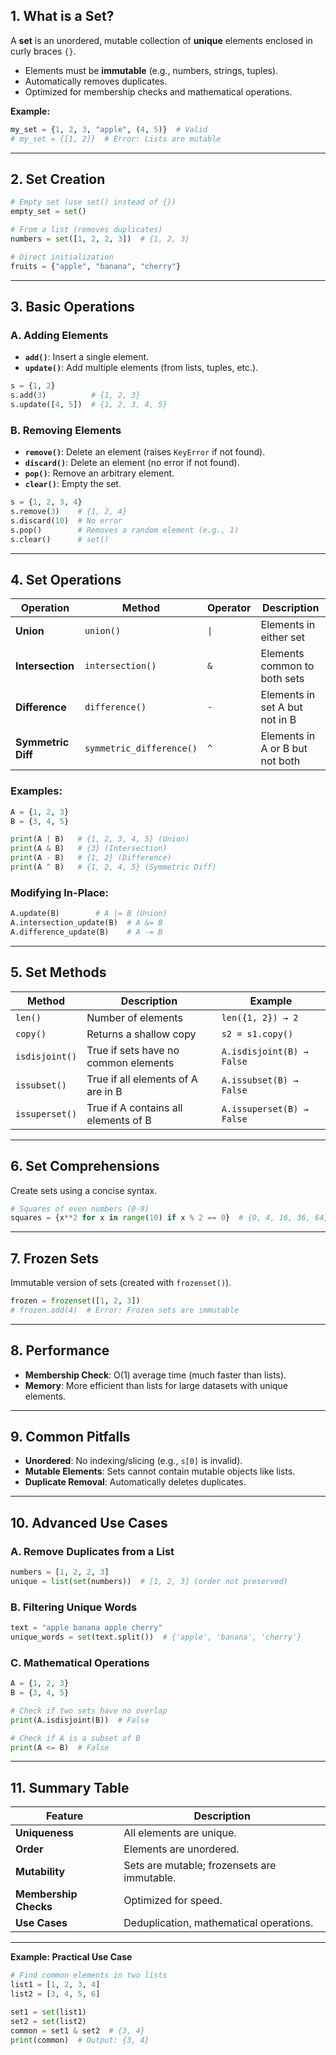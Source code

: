 ## **1. What is a Set?**
A **set** is an unordered, mutable collection of **unique** elements enclosed in curly braces `{}`.  
- Elements must be **immutable** (e.g., numbers, strings, tuples).  
- Automatically removes duplicates.  
- Optimized for membership checks and mathematical operations.  

**Example:**
```python
my_set = {1, 2, 3, "apple", (4, 5)}  # Valid
# my_set = {[1, 2]}  # Error: Lists are mutable
```

---

## **2. Set Creation**
```python
# Empty set (use set() instead of {})
empty_set = set()

# From a list (removes duplicates)
numbers = set([1, 2, 2, 3])  # {1, 2, 3}

# Direct initialization
fruits = {"apple", "banana", "cherry"}
```

---

## **3. Basic Operations**

### **A. Adding Elements**
- **`add()`**: Insert a single element.  
- **`update()`**: Add multiple elements (from lists, tuples, etc.).  

```python
s = {1, 2}
s.add(3)          # {1, 2, 3}
s.update([4, 5])  # {1, 2, 3, 4, 5}
```

### **B. Removing Elements**
- **`remove()`**: Delete an element (raises `KeyError` if not found).  
- **`discard()`**: Delete an element (no error if not found).  
- **`pop()`**: Remove an arbitrary element.  
- **`clear()`**: Empty the set.  

```python
s = {1, 2, 3, 4}
s.remove(3)    # {1, 2, 4}
s.discard(10)  # No error
s.pop()        # Removes a random element (e.g., 1)
s.clear()      # set()
```

---

## **4. Set Operations**

| Operation            | Method          | Operator | Description                          |
|----------------------|-----------------|----------|--------------------------------------|
| **Union**            | `union()`       | `\|`     | Elements in either set               |
| **Intersection**     | `intersection()`| `&`      | Elements common to both sets         |
| **Difference**       | `difference()`  | `-`      | Elements in set A but not in B       |
| **Symmetric Diff**   | `symmetric_difference()` | `^` | Elements in A or B but not both |

### **Examples:**
```python
A = {1, 2, 3}
B = {3, 4, 5}

print(A | B)   # {1, 2, 3, 4, 5} (Union)
print(A & B)   # {3} (Intersection)
print(A - B)   # {1, 2} (Difference)
print(A ^ B)   # {1, 2, 4, 5} (Symmetric Diff)
```

### **Modifying In-Place:**
```python
A.update(B)        # A |= B (Union)
A.intersection_update(B)  # A &= B
A.difference_update(B)    # A -= B
```

---

## **5. Set Methods**

| Method               | Description                                | Example                            |
|----------------------|--------------------------------------------|------------------------------------|
| `len()`              | Number of elements                        | `len({1, 2}) → 2`                 |
| `copy()`             | Returns a shallow copy                    | `s2 = s1.copy()`                   |
| `isdisjoint()`       | True if sets have no common elements      | `A.isdisjoint(B) → False`          |
| `issubset()`         | True if all elements of A are in B        | `A.issubset(B) → False`            |
| `issuperset()`       | True if A contains all elements of B      | `A.issuperset(B) → False`          |

---

## **6. Set Comprehensions**
Create sets using a concise syntax.  
```python
# Squares of even numbers (0-9)
squares = {x**2 for x in range(10) if x % 2 == 0}  # {0, 4, 16, 36, 64}
```

---

## **7. Frozen Sets**
Immutable version of sets (created with `frozenset()`).  
```python
frozen = frozenset([1, 2, 3])
# frozen.add(4)  # Error: Frozen sets are immutable
```

---

## **8. Performance**
- **Membership Check**: O(1) average time (much faster than lists).  
- **Memory**: More efficient than lists for large datasets with unique elements.  

---

## **9. Common Pitfalls**
- **Unordered**: No indexing/slicing (e.g., `s[0]` is invalid).  
- **Mutable Elements**: Sets cannot contain mutable objects like lists.  
- **Duplicate Removal**: Automatically deletes duplicates.  

---

## **10. Advanced Use Cases**
### **A. Remove Duplicates from a List**
```python
numbers = [1, 2, 2, 3]
unique = list(set(numbers))  # [1, 2, 3] (order not preserved)
```

### **B. Filtering Unique Words**
```python
text = "apple banana apple cherry"
unique_words = set(text.split())  # {'apple', 'banana', 'cherry'}
```

### **C. Mathematical Operations**
```python
A = {1, 2, 3}
B = {3, 4, 5}

# Check if two sets have no overlap
print(A.isdisjoint(B))  # False

# Check if A is a subset of B
print(A <= B)  # False
```

---

## **11. Summary Table**

| Feature               | Description                                  |
|-----------------------|----------------------------------------------|
| **Uniqueness**        | All elements are unique.                     |
| **Order**             | Elements are unordered.                      |
| **Mutability**        | Sets are mutable; frozensets are immutable.  |
| **Membership Checks** | Optimized for speed.                         |
| **Use Cases**         | Deduplication, mathematical operations.     |

---

**Example: Practical Use Case**  
```python
# Find common elements in two lists
list1 = [1, 2, 3, 4]
list2 = [3, 4, 5, 6]

set1 = set(list1)
set2 = set(list2)
common = set1 & set2  # {3, 4}
print(common)  # Output: {3, 4}
```
